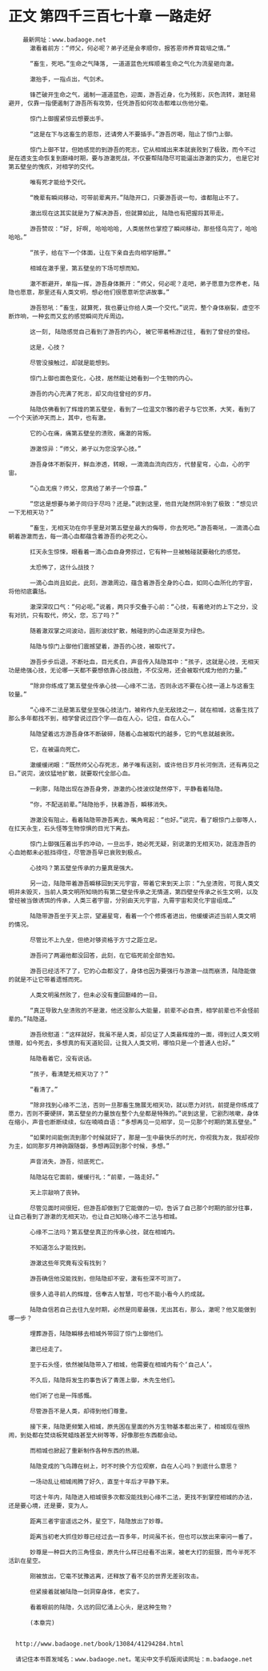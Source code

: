 # 正文 第四千三百七十章 一路走好
        最新网址：www.badaoge.net
          澈看着前方：“师父，何必呢？弟子还是会孝顺你，报答恩师养育栽培之情。”
      
          “畜生，死吧。”生命之气降落, 一道道蓝色光辉顺着生命之气化为流星砸向澈。
      
          澈抬手，一指点出，气剑术。
      
          锋芒破开生命之气，遏制一道道蓝色，迎面，游吾近身，化为残影，灰色流转，澈轻易避开, 仅靠一指便遏制了游吾所有攻势，任凭游吾如何攻击都难以伤他分毫。
      
          惊门上御握紧惊云想要出手。
      
          “这是在下与这畜生的恩怨，还请旁人不要插手。”游吾厉喝，阻止了惊门上御。
      
          惊门上御不甘，但她感觉的到游吾的死志，它从相城出来本就衰败到了极致，而今不过是在透支生命恢复到巅峰时期，要与游澈死战，不仅要帮陆隐尽可能逼出游澈的实力, 也是它对第五壁垒的愧疚，对相学的交代。
      
          唯有死才能给予交代。
      
          “晚辈有瞬间移动，可带前辈离开。”陆隐开口，只要游吾说一句，谁都阻止不了。
      
          澈出现在这其实就是为了解决游吾，但就算如此, 陆隐也有把握将其带走。
      
          游吾赞叹：“好, 好啊, 哈哈哈哈, 人类居然也掌控了瞬间移动，那些怪鸟完了，哈哈哈哈。”
      
          “孩子，给在下一个体面，让在下亲自去向相学赔罪。”
      
          相城在澈手里，第五壁垒的下场可想而知。
      
          澈不断避开，单指一挥，游吾身体撕开：“师父，何必呢？走吧，弟子愿意为您养老，陆隐也愿意，那里还有人类文明，想必他们很愿意听您讲故事。”
      
          游吾怒吼：“畜生，就算死，我也要让你给人类一个交代。”说完，整个身体崩裂，虚空不断炸响，一种玄而又玄的感觉瞬间充斥周边。
      
          这一刻, 陆隐感觉自己看到了游吾的内心, 被它带着畅游过往, 看到了曾经的曾经。
      
          这是，心技？
      
          尽管没接触过，却就是能想到。
      
          惊门上御也面色变化，心技，居然能让她看到一个生物的内心。
      
          游吾的内心充满了死志，却又向往曾经的岁月。
      
          陆隐仿佛看到了辉煌的第五壁垒，看到了一位温文尔雅的君子与它饮茶，大笑，看到了一个个天骄冲天而上，其中，也有澈。
      
          它的心在痛，痛第五壁垒的溃败，痛澈的背叛。
      
          游澈惊异：“师父，弟子以为您没学心技。”
      
          游吾身体不断裂开，鲜血渗透，转眼，一滴滴血流向四方，代替星穹，心血，心的宇宙。
      
          “心血无痕？师父，您真给了弟子一个惊喜。”
      
          “您这是想要与弟子同归于尽吗？还是。”说到这里，他目光陡然阴冷到了极致：“想见识一下无相天功？”
      
          “畜生，无相天功在你手里是对第五壁垒最大的侮辱，你去死吧。”游吾嘶吼，一滴滴心血朝着游澈而去，每一滴心血都蕴含着游吾的必死之心。
      
          扛天永生惊悚，眼看着一滴心血自身旁掠过，它有种一旦被触碰就要融化的感觉。
      
          太恐怖了，这什么战技？
      
          一滴心血尚且如此，此刻，游澈周边，蕴含着游吾全身的心血，如同心血所化的宇宙，将他彻底囊括。
      
          澈深深叹口气：“何必呢。”说着，两只手交叠于心前：“心技，有着绝对的上下之分，没有对抗，只有取代，师父，您，忘了吗？”
      
          随着澈双掌之间波动，圆形波纹扩散，触碰到的心血逐渐变为绿色。
      
          陆隐与惊门上御他们震撼望着，游吾的心技，被取代了。
      
          游吾步步后退，不断吐血，目光炙白，声音传入陆隐耳中：“孩子，这就是心技，无相天功是绝强心技，无论哪一天都不要想依靠心技战胜，不仅没用，还会被取代成为他的力量。”
      
          “除非你练成了第五壁垒传承心技——心缘不二法，否则永远不要在心技一道上与这畜生较量。”
      
          “心缘不二法是第五壁垒至强心技法门，被称作九垒无敌技之一，就在相城，这畜生找了那么多年都找不到，相学曾说过四个字——自在人心，记住，自在人心。”
      
          陆隐望着远方游吾身体不断破碎，随着心血被取代的越多，它的气息就越衰败。
      
          它，在被逼向死亡。
      
          澈缓缓闭眼：“既然师父心存死志，弟子唯有送别，或许他日岁月长河倒流，还有再见之日。”说完，波纹猛地扩散，就要取代全部心血。
      
          一刹那，陆隐出现在游吾身旁，游澈的心技波纹陡然停下，平静看着陆隐。
      
          “你，不配送前辈。”陆隐抬手，扶着游吾，瞬移消失。
      
          游澈没有阻止，看着陆隐带游吾离去，嘴角弯起：“也好。”说完，看了眼惊门上御等人，在扛天永生，石头怪等生物惊惧的目光下离去。
      
          惊门上御强压着出手的冲动，一旦出手，她必死无疑，别说澈的无相天功，就连游吾的心血她都未必抵挡得住，尽管游吾早已衰败到极点。
      
          心技吗？第五壁垒传承的力量真是强大。
      
          另一边，陆隐带着游吾瞬移回到天元宇宙，带着它来到天上宗：“九垒溃败，可我人类文明并未毁灭，当前人类文明所知晓的有第二壁垒传承之无情道，第四壁垒传承之长生文明，以及曾经被当做诱饵的传承，人类三者宇宙，分别由天元宇宙，九霄宇宙和灵化宇宙组成…”
      
          陆隐带游吾坐于天上宗，望遍星穹，看着一个个修炼者进出，他缓缓讲述当前人类文明的情况。
      
          尽管比不上九垒，但绝对够资格于方寸之距立足。
      
          游吾问了两遍他都没回答，此刻，在它临死前全部告知。
      
          游吾已经活不了了，它的心血都没了，身体也因为要强行与游澈一战而崩溃，陆隐能做的就是不让它带着遗憾而死。
      
          人类文明虽然败了，但未必没有重回巅峰的一日。
      
          “真正导致九垒溃败的不是澈，他还没那么大能量，前辈不必自责，相学前辈也不会怪前辈的。”陆隐道。
      
          游吾欣慰道：“这样就好，我虽不是人类，却见证了人类最辉煌的一面，得到过人类文明馈赠，如今死去，多想真的有天道轮回，让我入人类文明，哪怕只是一个普通人也好。”
      
          陆隐看着它，没有说话。
      
          “孩子，看清楚无相天功了？”
      
          “看清了。”
      
          “除非找到心缘不二法，否则一旦那畜生施展无相天功，就以愿力对抗，前提是你练成了愿力，否则不要硬拼，第五壁垒的力量放在整个九垒都是特殊的。”说到这里，它剧烈咳嗽，身体在缩小，声音也断断续续，似在喃喃自语：“多想再见一见相学，见一见那个时期的第五壁垒。”
      
          “如果时间能倒流到那个时候就好了，那是一生中最快乐的时光，你视我为友，我却视你为主，如同那岁月神驹跟随磐，多想再回到那个时候，多想。”
      
          声音消失，游吾，彻底死亡。
      
          陆隐站在它面前，缓缓行礼：“前辈，一路走好。”
      
          天上宗敲响了丧钟。
      
          尽管见面时间很短，但游吾却做到了它能做的一切，告诉了自己那个时期的部分往事，让自己看到了游澈的无相天功，也让自己知晓心缘不二法与相城。
      
          心缘不二法吗？第五壁垒真正的传承心技，就在相城内。
      
          不知道怎么才能找到。
      
          游澈这些年究竟有没有找到？
      
          游吾确信他没能找到，但陆隐却不安，澈有些深不可测了。
      
          很多人追寻前人的辉煌，信奉古人智慧，可也不能小看今人的成就。
      
          陆隐自信若自己去往九垒时期，必然是同辈最强，无出其右，那么，澈呢？他又能做到哪一步？
      
          埋葬游吾，陆隐瞬移去相城外带回了惊门上御他们。
      
          澈已经走了。
      
          至于石头怪，依然被陆隐带入了相城，他需要在相城内有个‘自己人’。
      
          不久后，陆隐将发生的事告诉了青莲上御，木先生他们。
      
          他们听了也是一阵感慨。
      
          尽管游吾不是人类，却得到他们尊重。
      
          接下来，陆隐更频繁入相城，原先困在里面的外方生物基本都出来了，相城现在很热闹，到处都在焚烧板凳蜡烛甚至大树等等，好像那些东西都会动。
      
          而相城也掀起了重新制作各种东西的热潮。
      
          陆隐变成的飞鸟蹲在树上，时不时换个方位观察，自在人心吗？到底什么意思？
      
          一场动乱让相城闹腾了好久，直至十年后才平静下来。
      
          可这十年内，陆隐进入相城很多次都没能找到心缘不二法，更找不到掌控相城的办法，还是要心境，还是要，变为人。
      
          距离三者宇宙遥远之外，星空下，陆隐放出了妙尊。
      
          距离当初老大抓住妙尊已经过去一百多年，时间虽不长，但也可以放出来审问一番了。
      
          妙尊是一种巨大的三角怪虫，原先什么样已经看不出来，被老大打的挺狠，而今半死不活趴在星空。
      
          刚被放出，它毫不犹豫逃离，还释放了看不见的世界无差别攻击。
      
          但紧接着就被陆隐一剑洞穿身体，老实了。
      
          看着眼前的陆隐，久远的回忆涌上心头，是这种生物？
      
          (本章完)
      
      
      http://www.badaoge.net/book/13084/41294284.html
      
      请记住本书首发域名：www.badaoge.net。笔尖中文手机版阅读网址：m.badaoge.net